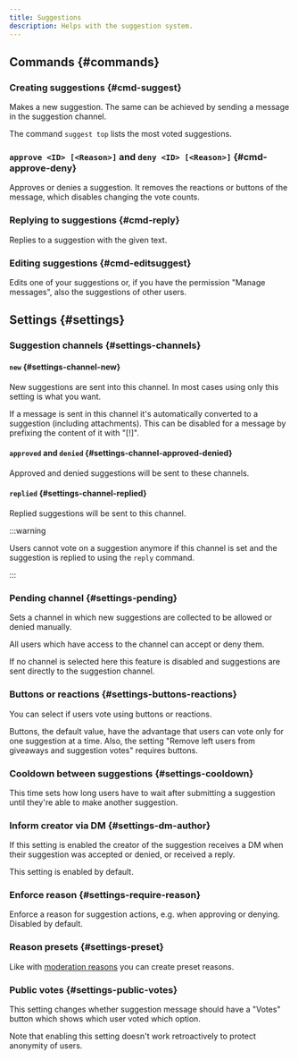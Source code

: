 ```yaml
---
title: Suggestions
description: Helps with the suggestion system.
---
```


## Commands {#commands}

### Creating suggestions {#cmd-suggest}

<Command name="suggest" slash="text:Suggestion content [image:Image as attachment]" message="<Suggestion content> [<Image as attachment>]"></Command>

Makes a new suggestion. The same can be achieved by sending a message in the suggestion channel.

The command `suggest top` lists the most voted suggestions.

### `approve <ID> [<Reason>]` and `deny <ID> [<Reason>]` {#cmd-approve-deny}

Approves or denies a suggestion. It removes the reactions or buttons of the message, which disables changing the vote counts.

### Replying to suggestions {#cmd-reply}

<Command name="reply" slash="id:Suggestion ID text:Comment" message="<ID> <Comment>"></Command>

Replies to a suggestion with the given text.

### Editing suggestions {#cmd-editsuggest}

<Command name="reply" slash="id:Suggestion ID text:New content" message="<ID> <New content>"></Command>

Edits one of your suggestions or, if you have the permission "Manage messages", also the suggestions of other users.

## Settings {#settings}

### Suggestion channels {#settings-channels}

#### `new` {#settings-channel-new}

New suggestions are sent into this channel. In most cases using only this setting is what you want.

If a message is sent in this channel it's automatically converted to a suggestion (including attachments).
This can be disabled for a message by prefixing the content of it with "[!]".

#### `approved` and `denied` {#settings-channel-approved-denied}

Approved and denied suggestions will be sent to these channels.

#### `replied` {#settings-channel-replied}

Replied suggestions will be sent to this channel.

:::warning

Users cannot vote on a suggestion anymore if this channel is set and the suggestion is replied to using the `reply` command.

:::

### Pending channel {#settings-pending}

Sets a channel in which new suggestions are collected to be allowed or denied manually.

All users which have access to the channel can accept or deny them.

If no channel is selected here this feature is disabled and suggestions are sent directly to the suggestion channel.

### Buttons or reactions {#settings-buttons-reactions}

You can select if users vote using buttons or reactions.

Buttons, the default value, have the advantage that users can vote only for one suggestion at a time.
Also, the setting "Remove left users from giveaways and suggestion votes" requires buttons.

### Cooldown between suggestions {#settings-cooldown}

This time sets how long users have to wait after submitting a suggestion until they're able to make another suggestion.

### Inform creator via DM {#settings-dm-author}

If this setting is enabled the creator of the suggestion receives a DM when their suggestion was accepted or denied, or received a reply.

This setting is enabled by default.

### Enforce reason {#settings-require-reason}

Enforce a reason for suggestion actions, e.g. when approving or denying. Disabled by default.

### Reason presets {#settings-preset}

Like with [moderation reasons](/category/moderation) you can create preset reasons.

### Public votes {#settings-public-votes}

This setting changes whether suggestion message should have a "Votes" button which shows which user voted which option.

Note that enabling this setting doesn't work retroactively to protect anonymity of users.
